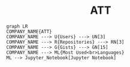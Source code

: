 <h1 align="center">ATT</h1>

```mermaid
graph LR
COMPANY_NAME{ATT}
COMPANY_NAME ---> U{Users} ---> UN[3]
COMPANY_NAME ---> R{Repositories} ---> RN[3]
COMPANY_NAME ---> G{Gists} ---> GN[15]
COMPANY_NAME ---> ML{Most Used<br>Languages}
ML --> Jupyter_Notebook[Jupyter Notebook]
```
